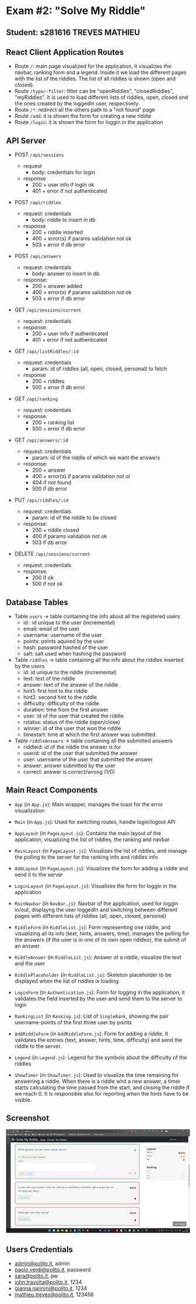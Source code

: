 # Exam #2: "Solve My Riddle"
## Student: s281616 TREVES MATHIEU 

## React Client Application Routes

- Route `/`: main page visualized for the application, it visualizes the navbar, ranking form and a legend. Inside it we load the different pages with the list of the riddles. The list of all riddles is shown (open and closed).
- Route `/type/:filter`: filter can be "openRiddles", "closedRiddles", "myRiddles". It is used to load different lists of riddles, open, closed and the ones created by the loggedIn user, respectively.
- Route `/*`: redirect all the others path to a "not found" page
- Route `/add`: it is shown the form for creating a new riddle
- Route `/login`: it is shown the form for loggin in the application

## API Server

- POST `/api/sessions`
  - request
    - body: credentials for login
  - response
    - 200 + user info if logIn ok
    - 401 + error if not authenticated
- POST `/api/riddles`
  - request: credentials
    - body: riddle to insert in db
  - response
    - 200 + riddle inserted
    - 400 + error(s) if params validation not ok
    - 503 + error if db error
- POST `/api/answers`
  - request: credentials
    - body: answer to insert in db
  - response:
    - 200 + answer added
    - 400 + error(s) if params validation not ok
    - 503 + error if db error
  
- GET `/api/sessions/current`
  - request: credentials
  - response:
    - 200 + user info if authenticated
    - 401 + error if not authenticated
- GET `/api/listRiddles/:id`
  - request: credentials
    - param: id of riddles (all, open, closed, personal) to fetch
  - response
    - 200 + riddles
    - 500 + error if db error
- GET `/api/ranking`
  - request: credentials
  - response:
    - 200 + ranking list
    - 500 + error if db error
- GET `/api/answers/:id`
  - request: credentials
    - param: id of the riddle of which we want the answers
  - response:
    - 200 + answer
    - 400 + error(s) if params validation not ol
    - 404 if not found
    - 500 if db error
  
- PUT `/api/riddles/:id`
  - request: credentials
    - param: id of the riddle to be closed
  - response: 
    - 200 + riddle closed
    - 400 if params validation not ok
    - 503 if db error
- DELETE `/api/sessions/current`
  - request: credentials
  - response:
    - 200 if ok
    - 500 if not ok

## Database Tables

- Table `users` -> table containing the info about all the registered users
  - id : id unique to the user (incremental)
  - email: email of the user
  - username: username of the user
  - points: points aquired by the user
  - hash: password hashed of the user
  - salt: salt used when hashing the password
- Table `riddles` -> table containing all the info about the riddles inserted by the users
  - id: id unique to the riddle (incremental)
  - text: text of the riddle
  - answer: text of the answer of the riddle
  - hint1: first hint to the riddle
  - hint2: second hint to the riddle
  - difficulty: difficulty of the riddle
  - duration: time from the first answer
  - user: id of the user that created the riddle
  - rstatus: status of the riddle (open/close)
  - winner: id of the user that won the riddle
  - timestart: time at which the first answer was submitted
- Table `riddleAnswers` -> table containing all the submitted answers
  - riddleid: id of the riddle the answer is for
  - userid: id of the user that submitted the answer
  - user: username of the user that submitted the answer
  - answer: answer submitted by the user
  - correct: answer is correct/wrong (1/0)
  
## Main React Components

- `App` (in `App.js`): Main wrapper, manages the toast for the error visualization
- `Main` (in `App.js`): Used for switching routes, handle login/logout API
  
- `AppLayout` (in `PageLayout.js`): Contains the main layout of the application, visualizing the list of riddles, the ranking and navbar
- `MainLayout` (in `PageLayout.js`): Visualizes the list of riddles, and manage the polling to the server for the ranking info and riddles info
- `AddLayout` (in `PageLayout.js`): Visualizes the form for adding a riddle and send it to the server
- `LoginLayout` (in `PageLayout.js`): Visualizes the form for loggin in the application
  
- `MainNavbar` (in `NavBar.js`): Navbar of the application, used for loggin in/out, displayng the user loggedIn and switching between different pages with different lists of riddles (all, open, closed, personal)
  
- `RiddleForm` (in `RiddleList.js`): Form representing one riddle, and visualizing all its info (text, hints, answers, time), manages the polling for the answers (if the user is in one of its own open riddles), the submit of an answer
- `RiddleAnswer` (in `RiddleList.js`): Answer of a riddle, visualize the text and the user 
- `RiddlePlaceholder` (in `RiddleList.js`): Skeleton placeholder to be displayed when the list of riddles is loading
  
- `LoginForm` (in `Authentication.js`): Form for logging in the application, it validates the field inserted by the user and send them to the server to login
  
- `RankingList` (in `Ranking.js`): List of `SingleRank`, showing the pair username-points of the first three user by points
  
- `AddRiddleForm` (in `AddRiddleForm.js`): Form for adding a riddle. It validates the entries (text, answer, hints, time, difficulty) and send the riddle to the server.
  
- `Legend` (in `Legend.js`): Legend for the symbols about the difficulty of the riddles
  
- `ShowTimer` (in `ShowTimer.js`): Used to visualize the time remaining for answering a riddle. When there is a riddle whit a new answer, a timer starts calculating the time passed from the start, and closing the riddle if we reach 0. It is responsible also for reporting when the hints have to be visible.


## Screenshot

![Screenshot](./img/screenshot.png)
  
## Users Credentials

- admin@polito.it, admin
- paolo.verdi@polito.it, password
- sara@polito.it, pw
- john.travolta@polito.it, 1234
- gianna.nannini@polito.it, 1234
- mathieu.treves@polito.it, 123456
